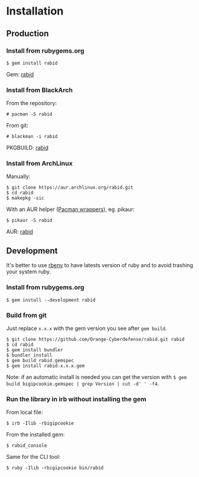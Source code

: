 # Installation

## Production

### Install from rubygems.org

```
$ gem install rabid
```

Gem: [rabid](https://rubygems.org/gems/rabid)

### Install from BlackArch

From the repository:

```
# pacman -S rabid
```

From git:

```
# blackman -i rabid
```

PKGBUILD: [rabid](https://github.com/BlackArch/blackarch/blob/master/packages/rabid/PKGBUILD)

### Install from ArchLinux

Manually:

```
$ git clone https://aur.archlinux.org/rabid.git
$ cd rabid
$ makepkg -sic
```

With an AUR helper ([Pacman wrappers](https://wiki.archlinux.org/index.php/AUR_helpers#Pacman_wrappers)), eg. pikaur:

```
$ pikaur -S rabid
```

AUR: [rabid](https://aur.archlinux.org/packages/rabid/)

## Development

It's better to use [rbenv](https://github.com/rbenv/rbenv) to have latests version of ruby and to avoid trashing your system ruby.

### Install from rubygems.org

```
$ gem install --development rabid
```

### Build from git

Just replace `x.x.x` with the gem version you see after `gem build`.

```
$ git clone https://github.com/Orange-Cyberdefense/rabid.git rabid
$ cd rabid
$ gem install bundler
$ bundler install
$ gem build rabid.gemspec
$ gem install rabid-x.x.x.gem
```

Note: if an automatic install is needed you can get the version with `$ gem build bigipcookie.gemspec | grep Version | cut -d' ' -f4`.

### Run the library in irb without installing the gem

From local file:

```
$ irb -Ilib -rbigipcookie
```

From the installed gem:

```
$ rabid_console
```

Same for the CLI tool:

```
$ ruby -Ilib -rbigipcookie bin/rabid
```
